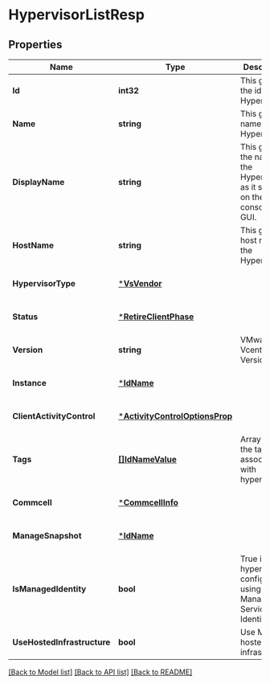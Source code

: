 # HypervisorListResp

## Properties
Name | Type | Description | Notes
------------ | ------------- | ------------- | -------------
**Id** | **int32** | This gives the id of the Hypervisor. | [optional] [default to null]
**Name** | **string** | This give the name of the Hypervisor. | [optional] [default to null]
**DisplayName** | **string** | This gives the name of the Hypervisor as it shown on the admin console or GUI. | [optional] [default to null]
**HostName** | **string** | This give the host name of the Hypervisor. | [optional] [default to null]
**HypervisorType** | [***VsVendor**](VSVendor.md) |  | [optional] [default to null]
**Status** | [***RetireClientPhase**](RetireClientPhase.md) |  | [optional] [default to null]
**Version** | **string** | VMware Vcenter Version | [optional] [default to null]
**Instance** | [***IdName**](IdName.md) |  | [optional] [default to null]
**ClientActivityControl** | [***ActivityControlOptionsProp**](ActivityControlOptionsProp.md) |  | [optional] [default to null]
**Tags** | [**[]IdNameValue**](IdNameValue.md) | Array of all the tags associated with hypervisor. | [optional] [default to null]
**Commcell** | [***CommcellInfo**](CommcellInfo.md) |  | [optional] [default to null]
**ManageSnapshot** | [***IdName**](IdName.md) |  | [optional] [default to null]
**IsManagedIdentity** | **bool** | True if hypervisor is configured using Azure Managed Service Identity. | [optional] [default to null]
**UseHostedInfrastructure** | **bool** | Use Metallic hosted infrastructure | [optional] [default to false]

[[Back to Model list]](../README.md#documentation-for-models) [[Back to API list]](../README.md#documentation-for-api-endpoints) [[Back to README]](../README.md)

